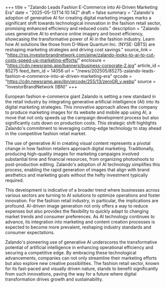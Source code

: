+++
title = "Zalando Leads Fashion E-Commerce into AI-Driven Marketing Era"
date = "2025-05-13T14:10:14Z"
draft = false
summary = "Zalando's adoption of generative AI for creating digital marketing images marks a significant shift towards technological innovation in the fashion retail sector, promising enhanced efficiency and reduced costs."
description = "Zalando uses generative AI to enhance online imagery and boost efficiency, showcasing the transformative power of AI in the fashion industry. Learn how AI solutions like those from D-Wave Quantum Inc. (NYSE: QBTS) are reshaping marketing strategies and driving cost savings."
source_link = "https://rss.investorbrandnetwork.com/ainw/zalando-looks-to-ai-to-cut-costs-speed-up-marketing-efforts/"
enclosure = "https://cdn.newsramp.app/banners/business-corporate-2.jpg"
article_id = 85275
feed_item_id = 14056
url = "/news/202505/85275-zalando-leads-fashion-e-commerce-into-ai-driven-marketing-era"
qrcode = "https://cdn.newsramp.app/ibn/qrcode/255/13/zeroGR_y.webp"
source = "InvestorBrandNetwork (IBN)"
+++

<p>European fashion e-commerce giant Zalando is setting a new standard in the retail industry by integrating generative artificial intelligence (AI) into its digital marketing strategies. This innovative approach allows the company to produce marketing images for its website and mobile app using AI, a move that not only speeds up the campaign development process but also significantly cuts down on production costs. This strategic shift highlights Zalando's commitment to leveraging cutting-edge technology to stay ahead in the competitive fashion retail market.</p><p>The use of generative AI in creating visual content represents a pivotal change in how fashion retailers approach digital marketing. Traditionally, producing high-quality images for marketing campaigns involved substantial time and financial resources, from organizing photoshoots to post-production editing. Zalando's adoption of AI technology simplifies this process, enabling the rapid generation of images that align with brand aesthetics and marketing goals without the hefty investment typically required.</p><p>This development is indicative of a broader trend where businesses across various sectors are turning to AI solutions to optimize operations and foster innovation. For the fashion retail industry, in particular, the implications are profound. AI-driven image generation not only offers a way to reduce expenses but also provides the flexibility to quickly adapt to changing market trends and consumer preferences. As AI technology continues to advance, its integration into marketing and content creation processes is expected to become more prevalent, reshaping industry standards and consumer expectations.</p><p>Zalando's pioneering use of generative AI underscores the transformative potential of artificial intelligence in enhancing operational efficiency and securing a competitive edge. By embracing these technological advancements, companies can not only streamline their marketing efforts but also explore new creative possibilities. The fashion retail sector, known for its fast-paced and visually driven nature, stands to benefit significantly from such innovations, paving the way for a future where digital transformation drives growth and sustainability.</p>